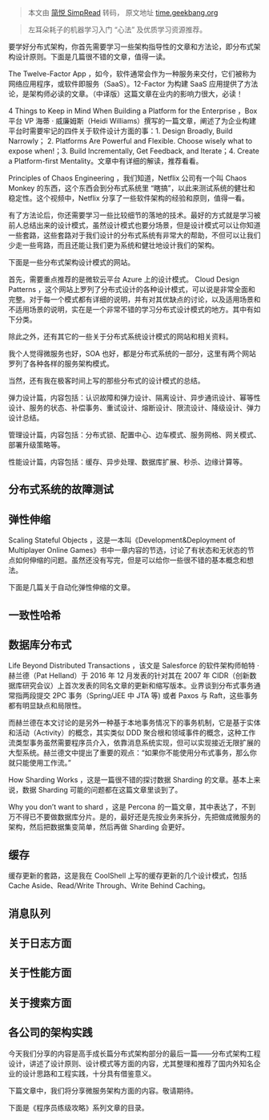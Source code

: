 > 本文由 [简悦 SimpRead](http://ksria.com/simpread/) 转码， 原文地址 [time.geekbang.org](https://time.geekbang.org/column/article/11232)

> 左耳朵耗子的机器学习入门 “心法” 及优质学习资源推荐。

要学好分布式架构，你首先需要学习一些架构指导性的文章和方法论，即分布式架构设计原则。下面是几篇很不错的文章，值得一读。

The Twelve-Factor App ，如今，软件通常会作为一种服务来交付，它们被称为网络应用程序，或软件即服务（SaaS）。12-Factor 为构建 SaaS 应用提供了方法论，是架构师必读的文章。（中译版）这篇文章在业内的影响力很大，必读！

4 Things to Keep in Mind When Building a Platform for the Enterprise ，Box 平台 VP 海蒂 · 威廉姆斯（Heidi Williams）撰写的一篇文章，阐述了为企业构建平台时需要牢记的四件关于软件设计方面的事：1. Design Broadly, Build Narrowly； 2. Platforms Are Powerful and Flexible. Choose wisely what to expose when!；3. Build Incrementally, Get Feedback, and Iterate；4. Create a Platform-first Mentality。文章中有详细的解读，推荐看看。

Principles of Chaos Engineering ，我们知道，Netflix 公司有一个叫 Chaos Monkey 的东西，这个东西会到分布式系统里 “瞎搞”，以此来测试系统的健壮和稳定性。这个视频中，Netflix 分享了一些软件架构的经验和原则，值得一看。

有了方法论后，你还需要学习一些比较细节的落地的技术。最好的方式就是学习被前人总结出来的设计模式，虽然设计模式也要分场景，但是设计模式可以让你知道一些套路，这些套路对于我们设计的分布式系统有非常大的帮助，不但可以让我们少走一些弯路，而且还能让我们更为系统和健壮地设计我们的架构。

下面是一些分布式架构设计模式的网站。

首先，需要重点推荐的是微软云平台 Azure 上的设计模式。 Cloud Design Patterns ，这个网站上罗列了分布式设计的各种设计模式，可以说是非常全面和完整。对于每一个模式都有详细的说明，并有对其优缺点的讨论，以及适用场景和不适用场景的说明，实在是一个非常不错的学习分布式设计模式的地方。其中有如下分类。

除此之外，还有其它的一些关于分布式系统设计模式的网站和相关资料。

我个人觉得微服务也好，SOA 也好，都是分布式系统的一部分，这里有两个网站罗列了各种各样的服务架构模式。

当然，还有我在极客时间上写的那些分布式的设计模式的总结。

弹力设计篇，内容包括：认识故障和弹力设计、隔离设计、异步通讯设计、幂等性设计、服务的状态、补偿事务、重试设计、熔断设计、限流设计、降级设计、弹力设计总结。

管理设计篇，内容包括：分布式锁、配置中心、边车模式、服务网格、网关模式、部署升级策略等。

性能设计篇，内容包括：缓存、异步处理、数据库扩展、秒杀、边缘计算等。

分布式系统的故障测试
----------

弹性伸缩
----

Scaling Stateful Objects ，这是一本叫《Development&Deployment of Multiplayer Online Games》书中一章内容的节选，讨论了有状态和无状态的节点如何伸缩的问题。虽然还没有写完，但是可以给你一些很不错的基本概念和想法。

下面是几篇关于自动化弹性伸缩的文章。

一致性哈希
-----

数据库分布式
------

Life Beyond Distributed Transactions ，该文是 Salesforce 的软件架构师帕特 · 赫兰德（Pat Helland）于 2016 年 12 月发表的针对其在 2007 年 CIDR（创新数据库研究会议）上首次发表的同名文章的更新和缩写版本。业界谈到分布式事务通常指两段提交 2PC 事务（Spring/JEE 中 JTA 等) 或者 Paxos 与 Raft，这些事务都有明显缺点和局限性。

而赫兰德在本文讨论的是另外一种基于本地事务情况下的事务机制，它是基于实体和活动（Activity）的概念，其实类似 DDD 聚合根和领域事件的概念，这种工作流类型事务虽然需要程序员介入，依靠消息系统实现，但可以实现接近无限扩展的大型系统。赫兰德文中提出了重要的观点：“如果你不能使用分布式事务，那么你就只能使用工作流。”

How Sharding Works ，这是一篇很不错的探讨数据 Sharding 的文章。基本上来说，数据 Sharding 可能的问题都在这篇文章里谈到了。

Why you don’t want to shard ，这是 Percona 的一篇文章，其中表达了，不到万不得已不要做数据库分片。是的，最好还是先按业务来拆分，先把做成微服务的架构，然后把数据集变简单，然后再做 Sharding 会更好。

缓存
--

缓存更新的套路，这是我在 CoolShell 上写的缓存更新的几个设计模式，包括 Cache Aside、Read/Write Through、Write Behind Caching。

消息队列
----

关于日志方面
------

关于性能方面
------

关于搜索方面
------

各公司的架构实践
--------

今天我们分享的内容是高手成长篇分布式架构部分的最后一篇——分布式架构工程设计，讲述了设计原则、设计模式等方面的内容，尤其整理和推荐了国内外知名企业的设计思路和工程实践，十分具有借鉴意义。

下篇文章中，我们将分享微服务架构方面的内容。敬请期待。

下面是《程序员练级攻略》系列文章的目录。